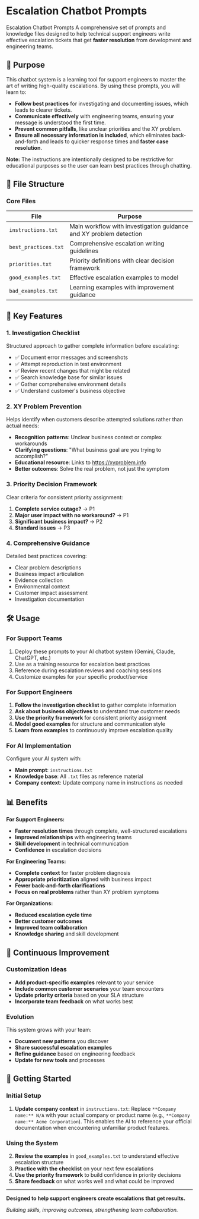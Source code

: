 # Escalation Chatbot Prompts

Escalation Chatbot Prompts
A comprehensive set of prompts and knowledge files designed to help technical support engineers write effective escalation tickets that get **faster resolution** from development and engineering teams.

## 🎯 Purpose

This chatbot system is a learning tool for support engineers to master the art of writing high-quality escalations. By using these prompts, you will learn to:

- **Follow best practices** for investigating and documenting issues, which leads to clearer tickets.
- **Communicate effectively** with engineering teams, ensuring your message is understood the first time.
- **Prevent common pitfalls**, like unclear priorities and the XY problem.
- **Ensure all necessary information is included**, which eliminates back-and-forth and leads to quicker response times and **faster case resolution**.

**Note:** The instructions are intentionally designed to be restrictive for educational purposes so the user can learn best practices through chatting.

## 📁 File Structure

### Core Files

| File | Purpose |
|------|---------|
| `instructions.txt` | Main workflow with investigation guidance and XY problem detection |
| `best_practices.txt` | Comprehensive escalation writing guidelines |
| `priorities.txt` | Priority definitions with clear decision framework |
| `good_examples.txt` | Effective escalation examples to model |
| `bad_examples.txt` | Learning examples with improvement guidance |

## 🚀 Key Features

### 1. **Investigation Checklist**
Structured approach to gather complete information before escalating:
- ✅ Document error messages and screenshots
- ✅ Attempt reproduction in test environment
- ✅ Review recent changes that might be related
- ✅ Search knowledge base for similar issues
- ✅ Gather comprehensive environment details
- ✅ Understand customer's business objective

### 2. **XY Problem Prevention**
Helps identify when customers describe attempted solutions rather than actual needs:
- **Recognition patterns**: Unclear business context or complex workarounds
- **Clarifying questions**: "What business goal are you trying to accomplish?"
- **Educational resource**: Links to https://xyproblem.info
- **Better outcomes**: Solve the real problem, not just the symptom

### 3. **Priority Decision Framework**
Clear criteria for consistent priority assignment:
1. **Complete service outage?** → P1
2. **Major user impact with no workaround?** → P1  
3. **Significant business impact?** → P2
4. **Standard issues** → P3

### 4. **Comprehensive Guidance**
Detailed best practices covering:
- Clear problem descriptions
- Business impact articulation
- Evidence collection
- Environmental context
- Customer impact assessment
- Investigation documentation

## 🛠️ Usage

### For Support Teams
1. Deploy these prompts to your AI chatbot system (Gemini, Claude, ChatGPT, etc.)
2. Use as a training resource for escalation best practices
3. Reference during escalation reviews and coaching sessions
4. Customize examples for your specific product/service

### For Support Engineers
1. **Follow the investigation checklist** to gather complete information
2. **Ask about business objectives** to understand true customer needs
3. **Use the priority framework** for consistent priority assignment
4. **Model good examples** for structure and communication style
5. **Learn from examples** to continuously improve escalation quality

### For AI Implementation
Configure your AI system with:
- **Main prompt**: `instructions.txt`
- **Knowledge base**: All `.txt` files as reference material
- **Company context**: Update company name in instructions as needed

## 📊 Benefits

**For Support Engineers:**
- **Faster resolution times** through complete, well-structured escalations
- **Improved relationships** with engineering teams
- **Skill development** in technical communication
- **Confidence** in escalation decisions

**For Engineering Teams:**
- **Complete context** for faster problem diagnosis
- **Appropriate prioritization** aligned with business impact
- **Fewer back-and-forth clarifications**
- **Focus on real problems** rather than XY problem symptoms

**For Organizations:**
- **Reduced escalation cycle time**
- **Better customer outcomes**
- **Improved team collaboration**
- **Knowledge sharing** and skill development

## 🔄 Continuous Improvement

### Customization Ideas
- **Add product-specific examples** relevant to your service
- **Include common customer scenarios** your team encounters
- **Update priority criteria** based on your SLA structure
- **Incorporate team feedback** on what works best

### Evolution
This system grows with your team:
- **Document new patterns** you discover
- **Share successful escalation examples** 
- **Refine guidance** based on engineering feedback
- **Update for new tools** and processes

## 🤝 Getting Started

### Initial Setup
1. **Update company context** in `instructions.txt`: Replace `**Company name:** N/A` with your actual company or product name (e.g., `**Company name:** Acme Corporation`). This enables the AI to reference your official documentation when encountering unfamiliar product features.

### Using the System
2. **Review the examples** in `good_examples.txt` to understand effective escalation structure
3. **Practice with the checklist** on your next few escalations  
4. **Use the priority framework** to build confidence in priority decisions
5. **Share feedback** on what works well and what could be improved

---

**Designed to help support engineers create escalations that get results.**

*Building skills, improving outcomes, strengthening team collaboration.*